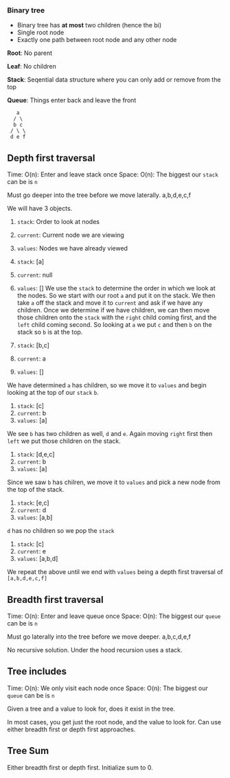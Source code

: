 ### Binary tree

- Binary tree has **at most** two children (hence the bi)
- Single root node
- Exactly one path between root node and any other node

**Root**: No parent

**Leaf**: No children

**Stack**: Seqential data structure where you can only add or remove from the top

**Queue**: Things enter back and leave the front

```
   a
  / \
  b c
 / \ \
 d e f
```

## Depth first traversal

Time: O(n): Enter and leave stack once
Space: O(n): The biggest our `stack` can be is `n`

Must go deeper into the tree before we move laterally.
a,b,d,e,c,f

We will have 3 objects.

1. `stack`: Order to look at nodes
2. `current`: Current node we are viewing
3. `values`: Nodes we have already viewed

4. `stack`: [a]
5. `current`: null
6. `values`: []
   We use the `stack` to determine the order in which we look at the nodes. So we start with our root `a` and put it on the stack. We then take `a` off the stack and move it to `current` and ask if we have any children. Once we determine if we have children, we can then move those children onto the `stack` with the `right` child coming first, and the `left` child coming second. So looking at `a` we put `c` and then `b` on the stack so `b` is at the top.

7. `stack`: [b,c]
8. `current`: a
9. `values`: []

We have determined `a` has children, so we move it to `values` and begin looking at the top of our `stack` `b`.

1. `stack`: [c]
2. `current`: b
3. `values`: [a]

We see `b` has two children as well, `d` and `e`. Again moving `right` first then `left` we put those children on the stack.

1. `stack`: [d,e,c]
2. `current`: b
3. `values`: [a]

Since we saw `b` has chilren, we move it to `values` and pick a new node from the top of the stack.

1. `stack`: [e,c]
2. `current`: d
3. `values`: [a,b]

`d` has no children so we pop the `stack`

1. `stack`: [c]
2. `current`: e
3. `values`: [a,b,d]

We repeat the above until we end with `values` being a depth first traversal of `[a,b,d,e,c,f]`

## Breadth first traversal

Time: O(n): Enter and leave queue once
Space: O(n): The biggest our `queue` can be is `n`

Must go laterally into the tree before we move deeper.
a,b,c,d,e,f

No recursive solution. Under the hood recursion uses a stack.

## Tree includes

Time: O(n): We only visit each node once
Space: O(n): The biggest our `queue` can be is `n`

Given a tree and a value to look for, does it exist in the tree.

In most cases, you get just the root node, and the value to look for. Can use either breadth first or depth first approaches.

## Tree Sum

Either breadth first or depth first. Initialize sum to 0.
